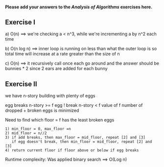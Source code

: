 #### Please add your answers to the ***Analysis of  Algorithms*** exercises here.

## Exercise I

a) O(n) ==> we're checking a < n^3, while we're incrementing a by n^2 each time


b) O(n log n) ==> inner loop is running on less than what the outer loop is so total time will increase at a rate greater than the size of n


c) O(n) ==> it recursively call once each go around and the answer should be bunnies * 2 since 2 ears are added for each bunny

## Exercise II


we have n-story building with plenty of eggs

egg breaks n-story >= f
egg ! break n-story < f
value of f
number of dropped + broken eggs is minimized

Need to find which floor = f has the least broken eggs

```
1) min_floor = 0, max_floor =n
2) mid_floor = n//2
3) if add breaks, then max_floor = mid_floor, repeat [2] and [3]
   if egg doesn't break, then min_floor = mid_floor, repeat [2] and [3]
4) return current floor if floor above or below if egg breaks
```

Runtime complexity: Was applied binary search ==> O(Log n)